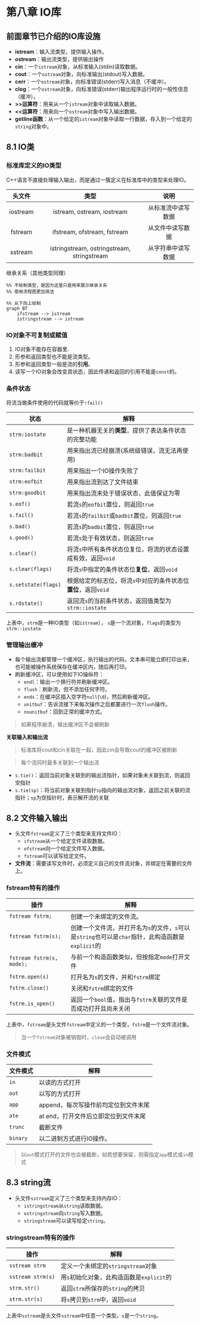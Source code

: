 # 第八章 IO库

## 前面章节已介绍的IO库设施

- **istream**：输入流类型，提供输入操作。
- **ostream**：输出流类型，提供输出操作
- **cin**：一个`istream`对象，从标准输入(stdin)读取数据。
- **cout**：一个`ostream`对象，向标准输出(stdout)写入数据。
- **cerr**：一个`ostream`对象，向标准错误(stderr)写入消息（不缓冲）。
- **clog**：一个`ostream`对象，向标准错误(stderr)输出程序运行时的一般性信息（缓冲）。
- **>>运算符**：用来从一个`istream`对象中读取输入数据。
- **<<运算符**：用来向一个`ostream`对象中写入输出数据。
- **getline函数**：从一个给定的`istream`对象中读取一行数据，存入到一个给定的`string`对象中。
  
## 8.1 IO类

### 标准库定义的IO类型

C++语言不直接处理输入输出，而是通过一簇定义在标准库中的类型来处理IO。

头文件 | 类型 | 说明
:--:|:--:|:--:
iostream | istream, ostream, iostream | 从标准流中读写数据
fstream | ifstream, ofstream, fstream | 从文件中读写数据
sstream | istringstream, ostringstream, stringstream | 从字符串中读写数据

继承关系（其他类型同理）

```mermaid
%% 不绘制类型，是因为这里只是用来展示继承关系
%% 使用流程图更加简洁

%% 从下向上绘制
graph BT
	ifstream --> istream
	istringstream --> istream
```



### IO对象不可复制或赋值

1. IO对象不能存在容器里.
2. 形参和返回类型也不能是流类型。
3. 形参和返回类型一般是流的**引用**。
4. 读写一个IO对象会改变其状态，因此传递和返回的引用不能是`const`的。

### 条件状态

将流当做条件使用的代码就等价于`!fail()`

| 状态      | 解释 |
| ----------- | ----------- |
| `strm:iostate` | 是一种机器无关的**类型**，提供了表达条件状态的完整功能 |
| `strm:badbit` | 用来指出流已经崩溃(系统级错误，流无法再使用) |
| `strm:failbit` | 用来指出一个IO操作失败了 |
| `strm:eofbit` | 用来指出流到达了文件结束 |
| `strm:goodbit` | 用来指出流未处于错误状态，此值保证为零 |
| `s.eof()` | 若流`s`的`eofbit`置位，则返回`true` |
| `s.fail()` | 若流`s`的`failbit`或`badbit`置位，则返回`true` |
| `s.bad()` | 若流`s`的`badbit`置位，则返回`true` |
| `s.good()` | 若流`s`处于有效状态，则返回`true` |
| `s.clear()` | 将流`s`中所有条件状态位复位，将流的状态设置成有效，返回`void` |
| `s.clear(flags)` | 将流`s`中指定的条件状态位**复位**，返回`void` |
| `s.setstate(flags)` | 根据给定的标志位，将流`s`中对应的条件状态位**置位**，返回`void` |
| `s.rdstate()` | 返回流`s`的当前条件状态，返回值类型为`strm::iostate` |

上表中，`strm`是一种IO类型（如`istream`）， `s`是一个流对象，`flags`的类型为`strm::iostate`

### 管理输出缓冲

- 每个输出流都管理一个缓冲区，执行输出的代码，文本串可能立即打印出来，也可能被操作系统保存在缓冲区内，随后再打印。
- 刷新缓冲区，可以使用如下IO操纵符：
  - `endl`：输出一个换行符并刷新缓冲区。
  - `flush`：刷新流，但不添加任何字符。
  - `ends`：在缓冲区插入空字符`null`(`\0`)，然后刷新缓冲区。
  - `unitbuf`：告诉流接下来每次操作之后都要进行一次`flush`操作。
  - `nounitbuf`：回到正常的缓冲方式。

> 如果程序崩溃，输出缓冲区不会被刷新

**关联输入和输出流**

> 标准库将cout和cin关联在一起，因此cin会导致cout的缓冲区被刷新

> 每个流同时最多关联到一个输出流

- `s.tie()`：返回当前对象关联到的输出流指针，如果对象未关联到流，则返回空指针
- `s.tie(sp)`：将当前对象关联到指针`sp`指向的输出流对象，返回之前关联的流指针；`sp`为空指针时，表示解开流的关联


## 8.2 文件输入输出

- 头文件`fstream`定义了三个类型来支持文件IO：
  - `ifstream`从一个给定文件读取数据。
  - `ofstream`向一个给定文件写入数据。
  - `fstream`可以读写给定文件。
- **文件流**：需要读写文件时，必须定义自己的文件流对象，并绑定在需要的文件上。

### fstream特有的操作

| 操作      | 解释 |
| ----------- | ----------- |
| `fstream fstrm;` | 创建一个未绑定的文件流。 |
| `fstream fstrm(s);` | 创建一个文件流，并打开名为`s`的文件，`s`可以是`string`也可以是`char`指针，此构造函数是`explicit`的 |
| `fstream fstrm(s, mode);` | 与前一个构造函数类似，但按指定`mode`打开文件 |
| `fstrm.open(s)` | 打开名为`s`的文件，并和`fstrm`绑定 |
| `fstrm.close()` | 关闭和`fstrm`绑定的文件 |
| `fstrm.is_open()` | 返回一个`bool`值，指出与`fstrm`关联的文件是否成功打开且尚未关闭 |

上表中，`fstream`是头文件`fstream`中定义的一个类型，`fstrm`是一个文件流对象。

> 当一个`fstream`对象被销毁时，`close`会自动被调用

### 文件模式

| 文件模式 | 解释 |
| ----------- | ----------- |
|`in` | 以读的方式打开 |
| `out` | 以写的方式打开 |
| `app` | append，每次写操作前均定位到文件末尾 |
| `ate` | at end，打开文件后立即定位到文件末尾 |
| `trunc` | 截断文件 |
| `binary` | 以二进制方式进行IO操作。 |

> 以`out`模式打开的文件也会被截断，如若想要保留，则需指定`app`模式或`in`模式

## 8.3 string流

- 头文件`sstream`定义了三个类型来支持内存IO：
  - `istringstream`从`string`读取数据。
  - `ostringstream`向`string`写入数据。
  - `stringstream`可以读写给定`string`。

### stringstream特有的操作

| 操作 | 解释 |
| ----------- | ----------- |
|`sstream strm` | 定义一个未绑定的`stringstream`对象 |
| `sstream strm(s)` | 用`s`初始化对象，此构造函数是`explicit`的 |
| `strm.str()` | 返回`strm`所保存的`string`的拷贝 |
| `strm.str(s)` | 将`s`拷贝到`strm`中，返回`void` |

上表中`sstream`是头文件`sstream`中任意一个类型。`s`是一个`string`。
